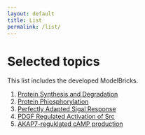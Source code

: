 ```yaml
---
layout: default
title: List
permalink: /list/
---
```


# Selected topics

This list includes the developed ModelBricks. 

1. <a href="/MB_ProteinSynthesisDegradation">Protein Synthesis and Degradation</a>
1. <a href="/MB_ProteinPhosphorylation/">Protein Phiosphorylation</a>
1. <a href="/MB_PerfectlyAdapted/">Perfectly Adapted Sigal Response</a>
1. <a href="/MB_PDGF_Src/">PDGF Regulated Activation of Src</a>
1. <a href="/MB_AKAP7-1/">AKAP7-reguklated cAMP production</a>
